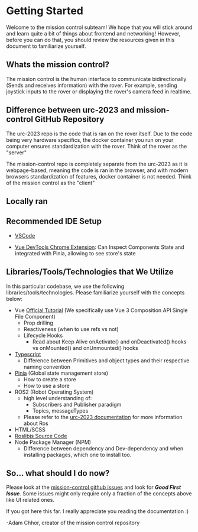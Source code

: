 # **Getting Started**

Welcome to the mission control subteam! We hope that you will stick around and learn quite a bit of things about frontend and networking! However, before you can do that, you should review the resources given in this document to familiarize yourself.

## Whats the mission control?

The mission control is the human interface to communicate bidirectionally (Sends and receives information) with the rover. For example, sending joystick inputs to the rover or displaying the rover's camera feed in realtime.

## Difference between urc-2023 and mission-control GitHub Repository

The urc-2023 repo is the code that is ran on the rover itself. Due to the code being very hardware specifics, the docker container you run on your computer ensures standardization with the rover. Think of the rover as the "server"

The mission-control repo is completely separate from the urc-2023 as it is webpage-based, meaning the code is ran in the browser, and with modern browsers standardization of features, docker container is not needed. Think of the mission control as the "client"

## Locally ran

## Recommended IDE Setup

- [VSCode](https://code.visualstudio.com/)

- [Vue DevTools Chrome Extension](https://devtools.vuejs.org/getting-started/installation): Can Inspect Components State and integrated with Pinia, allowing to see store's state

## **Libraries/Tools/Technologies that We Utilize**

In this particular codebase, we use the following libraries/tools/technologies. Please familiarize yourself with the concepts below:

- Vue [Official Tutorial](https://vuejs.org/tutorial/#step-1) (We specifically use Vue 3 Composition API Single File Component)
  - Prop drilling
  - Reactiveness (when to use refs vs not)
  - Lifecycle Hooks
    - Read about Keep Alive onActivate() and onDeactivated() hooks vs onMounted() and onUnmounted() hooks
- [Typescript](https://www.typescriptlang.org/docs/handbook/typescript-in-5-minutes-oop.html)
  - Difference between Primitives and object types and their respective naming convention
- [Pinia](https://pinia.vuejs.org/) (Global state management store)
  - How to create a store
  - How to use a store
- ROS2 (Robot Operating System)
  - high level understanding of:
    - Subscribers and Publisher paradigm
    - Topics, messageTypes
  - Please refer to the [urc-2023 documentation](https://github.com/TrickfireRobotics/urc-2023) for more information about Ros
- HTML/SCSS
- [Roslibjs Source Code](https://github.com/RobotWebTools/roslibjs)
- Node Package Manager (NPM)
  - Difference between dependency and Dev-dependency and when installing packages, which one to install too.

## So... what should I do now?

Please look at the [mission-control github issues](https://github.com/TrickfireRobotics/mission-control/issues) and look for **_Good First Issue_**. Some issues might only require only a fraction of the concepts above like UI related ones.

If you got here this far. I really appreciate you reading the documentation :)

-Adam Chhor, creator of the mission control repository
